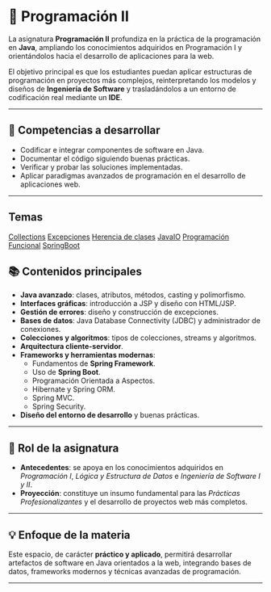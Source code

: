 # 📘 Programación II

La asignatura **Programación II** profundiza en la práctica de la programación en **Java**, ampliando los conocimientos adquiridos en Programación I y orientándolos hacia el desarrollo de aplicaciones para la web.  

El objetivo principal es que los estudiantes puedan aplicar estructuras de programación en proyectos más complejos, reinterpretando los modelos y diseños de **Ingeniería de Software** y trasladándolos a un entorno de codificación real mediante un **IDE**.  

---

## 🎯 Competencias a desarrollar

- Codificar e integrar componentes de software en Java.  
- Documentar el código siguiendo buenas prácticas.  
- Verificar y probar las soluciones implementadas.  
- Aplicar paradigmas avanzados de programación en el desarrollo de aplicaciones web.  

---

## Temas 
[Collections](https://github.com/agustinf43/GestProySW_TP_integrador2/tree/master/Programacion2/Collections)
[Excepciones](https://github.com/agustinf43/GestProySW_TP_integrador2/tree/master/Programacion2/Excepciones%20en%20JAVA%20%20y%20Ejercicios)
[Herencia de clases](https://github.com/agustinf43/GestProySW_TP_integrador2/tree/master/Programacion2/Herencia%20de%20Clases%2C%20Clases%20%20Abstractas%20e%20Interfaces)
[JavaIO](https://github.com/agustinf43/GestProySW_TP_integrador2/tree/master/Programacion2/JavaIO)
[Programación Funcional](https://github.com/agustinf43/GestProySW_TP_integrador2/tree/master/Programacion2/Programaci%C3%B3n%20funcional%20.%20API%20Streams)
[SpringBoot](https://github.com/agustinf43/GestProySW_TP_integrador2/tree/master/Programacion2/SpringBoot)


## 📚 Contenidos principales

- **Java avanzado**: clases, atributos, métodos, casting y polimorfismo.  
- **Interfaces gráficas**: introducción a JSP y diseño con HTML/JSP.  
- **Gestión de errores**: diseño y construcción de excepciones.  
- **Bases de datos**: Java Database Connectivity (JDBC) y administrador de conexiones.  
- **Colecciones y algoritmos**: tipos de colecciones, streams y algoritmos.  
- **Arquitectura cliente-servidor**.  
- **Frameworks y herramientas modernas**:  
  - Fundamentos de **Spring Framework**.  
  - Uso de **Spring Boot**.  
  - Programación Orientada a Aspectos.  
  - Hibernate y Spring ORM.  
  - Spring MVC.  
  - Spring Security.  
- **Diseño del entorno de desarrollo** y buenas prácticas.  

---

## 📌 Rol de la asignatura

- **Antecedentes**: se apoya en los conocimientos adquiridos en *Programación I*, *Lógica y Estructura de Datos* e *Ingeniería de Software I y II*.  
- **Proyección**: constituye un insumo fundamental para las *Prácticas Profesionalizantes* y el desarrollo de proyectos web más completos.  

---

## 💡 Enfoque de la materia

Este espacio, de carácter **práctico y aplicado**, permitirá desarrollar artefactos de software en Java orientados a la web, integrando bases de datos, frameworks modernos y técnicas avanzadas de programación.

---
